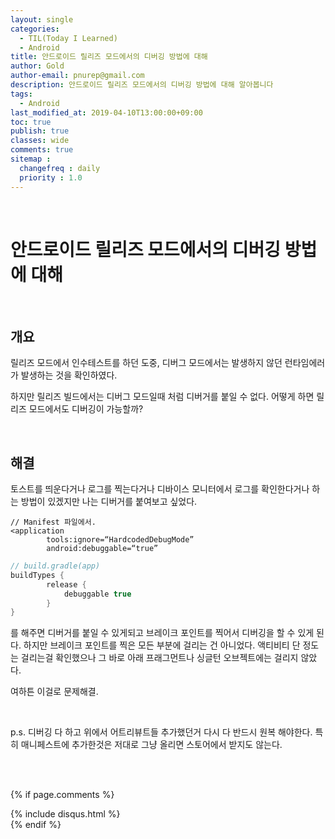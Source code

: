 ```yaml
---
layout: single
categories:
  - TIL(Today I Learned)
  - Android
title: 안드로이드 릴리즈 모드에서의 디버깅 방법에 대해
author: Gold
author-email: pnurep@gmail.com
description: 안드로이드 릴리즈 모드에서의 디버깅 방법에 대해 알아봅니다
tags:
  - Android
last_modified_at: 2019-04-10T13:00:00+09:00
toc: true
publish: true
classes: wide
comments: true
sitemap :
  changefreq : daily
  priority : 1.0
---
```


<br>

# 안드로이드 릴리즈 모드에서의 디버깅 방법에 대해

<br>

## 개요

릴리즈 모드에서 인수테스트를 하던 도중, 디버그 모드에서는 발생하지 않던 런타임에러가 발생하는 것을 확인하였다.

하지만 릴리즈 빌드에서는 디버그 모드일때 처럼 디버거를 붙일 수 없다. 어떻게 하면 릴리즈 모드에서도 디버깅이 가능할까?

<br>

## 해결

토스트를 띄운다거나 로그를 찍는다거나 디바이스 모니터에서 로그를 확인한다거나 하는 방법이 있겠지만 나는 디버거를 붙여보고 싶었다.


```
// Manifest 파일에서.
<application
        tools:ignore=“HardcodedDebugMode”
        android:debuggable=“true”
```

```groovy
// build.gradle(app)
buildTypes {
        release {
            debuggable true
        }
}
```

를 해주면 디버거를 붙일 수 있게되고 브레이크 포인트를 찍어서 디버깅을 할 수 있게 된다.
하지만 브레이크 포인트를 찍은 모든 부분에 걸리는 건 아니었다. 액티비티 단 정도는 걸리는걸 확인했으나 그 바로 아래 프래그먼트나 싱글턴 오브젝트에는 걸리지 않았다.

여하튼 이걸로 문제해결.

<br>

p.s. 디버깅 다 하고 위에서 어트리뷰트들 추가했던거 다시 다 반드시 원복 해야한다. 특히 매니페스트에 추가한것은 저대로 그냥 올리면 스토어에서 받지도 않는다.


<br><br>


{% if page.comments %}
<div id="post-disqus" class="container">
{% include disqus.html %}
</div>
{% endif %}


























